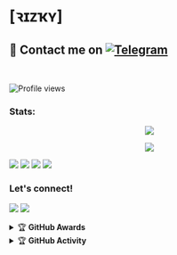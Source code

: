 # [ꝛɪᴢҡʏ]

## 📨 Contact me on [![Telegram](https://img.shields.io/badge/telegram-1b77FF.svg?style=for-the-badge&logo=telegram)](https://t.me/riizzvbss) 
<br>

![Profile views](https://komarev.com/ghpvc/?username=ꝛɪᴢҡʏ&color=red&style=flat-square&label=Profile+Views)
### Stats:
<p align="center"><a href="https://github.com/senpai80"><img src="https://github-readme-stats.vercel.app/api?username=ꝛɪᴢҡʏ&show_icons=true&theme=radical"></a></p>
<p align="center"><a href="https://github.com/senpai80"><img src="https://github-readme-stats.vercel.app/api/top-langs/?username=ꝛɪᴢҡʏ&theme=radical&layout=compact"></a></p> 


<p>
    <img src="https://img.shields.io/badge/OS-Linux-blue?&logo=Linux" />
    <img src="https://img.shields.io/badge/OS-Windows-blue?&logo=Windows" />
    <img src="https://img.shields.io/badge/IDE-Xcode-blue?&logo=xcode" />
    <img src=aext-gray?&logo=Sublime-Text" />
</p>

### Let's connect!
<p>
    <a href="https://t.me/riizzvbss" target="blank"><img src="https://img.shields.io/badge/@riizzvbss-30302f?style=flat&logo=telegram" /></a>
    <a href="https://instagram.com/ranandam_" target="blank"><img src="https://img.shields.io/badge/@ranandam_-30302f?style=flat&logo=instagram" /></a>
</p>
<details>
    <summary>&#127942 <b>GitHub Awards</b></summary><br/>

![Github Trophy](https://github-profile-trophy.vercel.app/?username=phaticusthiccy)

</details>

<details>
    <summary>&#127942 <b>GitHub Activity</b></summary><br/>

![Metrics](https://metrics.lecoq.io/ꝛɪᴢҡʏ?template=classic&repositories.forks=true&languages=1&languages.colors=github&languages.threshold=0%25&config.timezone=Asia%2FJakarta)

</details>
